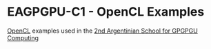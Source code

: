 EAGPGPU-C1 - OpenCL Examples
==========

[OpenCL](http://en.wikipedia.org/wiki/OpenCL) examples used in the [2nd Argentinian School for GPGPGU Computing](www.eagpgpu.org)
